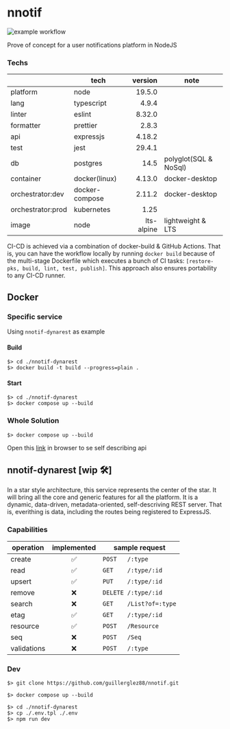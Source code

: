# nnotif

![example workflow](https://github.com/guillerglez88/nnotif/actions/workflows/ci-cd.yml/badge.svg)

Prove of concept for a user notifications platform in NodeJS

### Techs

|                   | tech           |    version | note                  |
| ----------------- | -------------- | ---------: | --------------------- |
| platform          | node           |     19.5.0 |                       |
| lang              | typescript     |      4.9.4 |                       |
| linter            | eslint         |     8.32.0 |                       |
| formatter         | prettier       |      2.8.3 |                       |
| api               | expressjs      |     4.18.2 |                       |
| test              | jest           |     29.4.1 |                       |
| db                | postgres       |       14.5 | polyglot(SQL & NoSql) |
| container         | docker(linux)  |     4.13.0 | docker-desktop        |
| orchestrator:dev  | docker-compose |     2.11.2 | docker-desktop        |
| orchestrator:prod | kubernetes     |       1.25 |                       |
| image             | node           | lts-alpine | lightweight & LTS     |

CI-CD is achieved via a combination of docker-build & GitHub Actions. That is, you can have the workflow locally by running `docker build` because of the multi-stage Dockerfile which executes a bunch of CI tasks: `[restore-pks, build, lint, test, publish]`. This approach also ensures portability to any CI-CD runner.

## Docker

### Specific service

Using `nnotif-dynarest` as example

#### Build

```
$> cd ./nnotif-dynarest
$> docker build -t build --progress=plain .
```

#### Start

```
$> cd ./nnotif-dynarest
$> docker compose up --build
```

### Whole Solution

```
$> docker compose up --build
```

Open this [link](http://localhost:3000/Resource/resource) in browser to se self describing api

## nnotif-dynarest [wip 🛠]

In a star style architecture, this service represents the center of the star. It will bring all the core and generic features for all the platform. It is a dynamic, data-driven, metadata-oriented, self-descriving REST server. That is, everithing is data, including the routes being registered to ExpressJS.


### Capabilities

| operation   | implemented | sample request          |
| ----------- | :---------: | ----------------------- |
| create      |      ✅      | `POST   /:type        ` |
| read        |      ✅      | `GET    /:type/:id    ` |
| upsert      |      ✅      | `PUT    /:type/:id    ` |
| remove      |      ❌      | `DELETE /:type/:id    ` |
| search      |      ❌      | `GET    /List?of=:type` |
| etag        |      ✅      | `GET    /:type/:id    ` |
| resource    |      ✅      | `POST   /Resource     ` |
| seq         |      ❌      | `POST   /Seq          ` |
| validations |      ❌      | `POST   /:type        ` |

### Dev

```
$> git clone https://github.com/guillerglez88/nnotif.git

$> docker compose up --build

$> cd ./nnotif-dynarest
$> cp ./.env.tpl ./.env
$> npm run dev
```